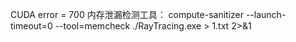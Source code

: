 CUDA error = 700 内存泄漏检测工具：
compute-sanitizer --launch-timeout=0 --tool=memcheck ./RayTracing.exe > 1.txt 2>&1